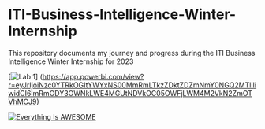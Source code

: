 # ITI-Business-Intelligence-Winter-Internship
This repository documents my journey and progress during the ITI Business Intelligence Winter Internship for 2023

[![Lab 1](https://user-images.githubusercontent.com/91261507/219959207-59ff9e7a-1213-4ad6-88b4-ddf175324d02.jpg)]
(https://app.powerbi.com/view?r=eyJrIjoiNzc0YTRkOGItYWYxNS00MmRmLTkzZDktZDZmNmY0NGQ2MTliIiwidCI6ImRmODY3OWNkLWE4MGUtNDVkOC05OWFjLWM4M2VkN2ZmOTVhMCJ9)

[![Everything Is AWESOME](http://i.imgur.com/Ot5DWAW.png)](https://youtu.be/StTqXEQ2l-Y?t=35s "Everything Is AWESOME")
